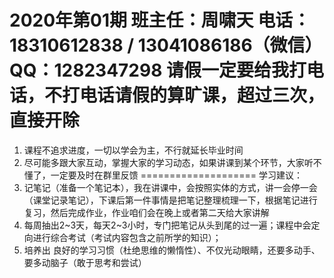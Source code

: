 2020年第01期
班主任：周啸天
电话：18310612838 / 13041086186（微信）
QQ：1282347298
请假一定要给我打电话，不打电话请假的算旷课，超过三次，直接开除
====================
1. 课程不追求进度，一切以学会为主，不行就延长毕业时间
2. 尽可能多跟大家互动，掌握大家的学习动态，如果讲课到某个环节，大家听不懂了，一定要及时在群里反馈
====================
学习建议：
1. 记笔记（准备一个笔记本），我在讲课中，会按照实体的方式，讲一会停一会（课堂记录笔记），下课后第一件事情是把笔记整理梳理一下，根据笔记进行复习，然后完成作业，作业咱们会在晚上或者第二天给大家讲解
2. 每周抽出2~3天，每天2~3小时，专门把笔记从头到尾的过一遍；课程中会定向进行综合考试（考试内容包含之前所学的知识）；
3. 培养出 良好的学习习惯（杜绝思维的懒惰性）、不仅光动眼睛，还要多动手、要多动脑子（敢于思考和尝试）